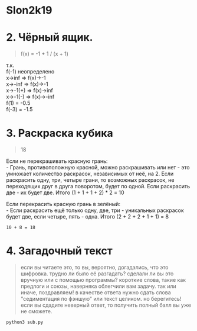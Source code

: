 # Slon2k19
# 2. Чёрный ящик.

  > f(x) = -1 + 1 / (x + 1) 
  
  т.к.  
  f(-1) неопределено  
  x->inf => f(x)->-1  
  x->-inf => f(x)->-1  
  x->-1(+) => f(x)->inf  
  x->-1(-) => f(x)->-inf  
  f(1) = -0.5  
  f(-3) = -1.5  
  
# 3. Раскраска кубика
  > 18
  
  Если не перекрашивать красную грань:  
    - Грань, противоположную красной, можно раскрашивать или нет - это умножает количество раскрасок, независимых от неё, на 2. Если раскрасить одну, три, четыре грани, то возможных раскрасок, не переходящих друг в друга поворотом, будет по одной. Если раскрасить две - их будет две. Итого (1 + 1 + 1 + 2) * 2 = 10  
  
  Если перекрасить красную грань в зелёный:  
    - Если раскрасить ещё только одну, две, три - уникальных раскрасок будет две, если четыре, пять - одна. Итого (2 + 2 + 2 + 1 + 1) = 8  
    
    10 + 8 = 18
  
# 4. Загадочный текст

  > если вы читаете это, то вы, вероятно, догадались, что это шифровка. трудно ли было её разгадать? сделали ли вы это вручную или с помощью программы? короткие слова, такие как предлоги и союзы, наверняка облегчили вам задачу. так или иначе, поздравляем! в качестве ответа нужно сдать слова \"седиментация по фэншую\" или текст целиком. но берегитесь! если вы сдадите неверный ответ, то получить полный балл вы уже не сможете.  
  
  `python3 sub.py`
